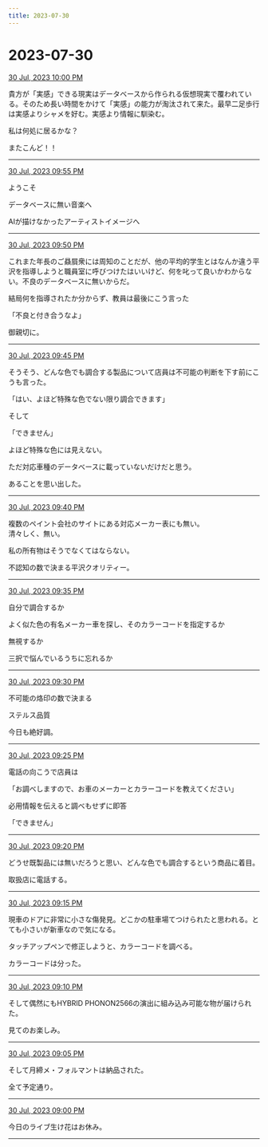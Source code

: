 ```yaml
---
title: 2023-07-30
---
```

# 2023-07-30

[30 Jul, 2023 10:00 PM](https://twitter.com/hirasawa/status/1685636368922509313#m)

貴方が「実感」できる現実はデータベースから作られる仮想現実で覆われている。そのため長い時間をかけて「実感」の能力が淘汰されて来た。最早二足歩行は実感よりシャメを好む。実感より情報に馴染む。  
  
私は何処に居るかな？  
  
またこんど！！

---

[30 Jul, 2023 09:55 PM](https://twitter.com/hirasawa/status/1685635100459855872#m)

ようこそ  
  
データベースに無い音楽へ  
  
AIが描けなかったアーティストイメージへ

---

[30 Jul, 2023 09:50 PM](https://twitter.com/hirasawa/status/1685633842550607873#m)

これまた年長のご贔屓衆には周知のことだが、他の平均的学生とはなんか違う平沢を指導しようと職員室に呼びつけたはいいけど、何を叱って良いかわからない。不良のデータベースに無いからだ。  
  
結局何を指導されたか分からず、教員は最後にこう言った  
  
「不良と付き合うなよ」  
  
御親切に。

---

[30 Jul, 2023 09:45 PM](https://twitter.com/hirasawa/status/1685632584385228800#m)

そうそう、どんな色でも調合する製品について店員は不可能の判断を下す前にこうも言った。  
  
「はい、よほど特殊な色でない限り調合できます」  
  
そして  
  
「できません」  
  
よほど特殊な色には見えない。  
  
ただ対応車種のデータべースに載っていないだけだと思う。  
  
あることを思い出した。

---

[30 Jul, 2023 09:40 PM](https://twitter.com/hirasawa/status/1685631325691170818#m)

複数のペイント会社のサイトにある対応メーカー表にも無い。  
清々しく、無い。  
  
私の所有物はそうでなくてはならない。  
  
不認知の数で決まる平沢クオリティー。

---

[30 Jul, 2023 09:35 PM](https://twitter.com/hirasawa/status/1685630067555344384#m)

自分で調合するか  
  
よく似た色の有名メーカー車を探し、そのカラーコードを指定するか  
  
無視するか  
  
三択で悩んでいるうちに忘れるか

---

[30 Jul, 2023 09:30 PM](https://twitter.com/hirasawa/status/1685628811251957760#m)

不可能の烙印の数で決まる  
  
ステルス品質  
  
今日も絶好調。

---

[30 Jul, 2023 09:25 PM](https://twitter.com/hirasawa/status/1685627550939365376#m)

電話の向こうで店員は  
  
「お調べしますので、お車のメーカーとカラーコードを教えてください」  
  
必用情報を伝えると調べもせずに即答  
  
「できません」

---

[30 Jul, 2023 09:20 PM](https://twitter.com/hirasawa/status/1685626292551512065#m)

どうせ既製品には無いだろうと思い、どんな色でも調合するという商品に着目。  
  
取扱店に電話する。

---

[30 Jul, 2023 09:15 PM](https://twitter.com/hirasawa/status/1685625035019710464#m)

現車のドアに非常に小さな傷発見。どこかの駐車場てつけられたと思われる。とても小さいが新車なので気になる。  
  
タッチアップペンで修正しようと、カラーコードを調べる。  
  
カラーコードは分った。

---

[30 Jul, 2023 09:10 PM](https://twitter.com/hirasawa/status/1685623775973576704#m)

そして偶然にもHYBRID PHONON2566の演出に組み込み可能な物が届けられた。  
  
見てのお楽しみ。

---

[30 Jul, 2023 09:05 PM](https://twitter.com/hirasawa/status/1685622518030454784#m)

そして月締メ・フォルマントは納品された。  
  
全て予定通り。

---

[30 Jul, 2023 09:00 PM](https://twitter.com/hirasawa/status/1685621259768647680#m)

今日のライブ生け花はお休み。

---

